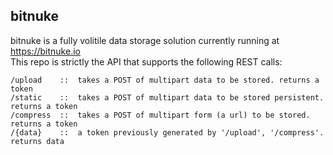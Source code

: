 bitnuke
--------

bitnuke is a fully volitile data storage solution currently running at https://bitnuke.io  
This repo is strictly the API that supports the following REST calls:  

```
/upload    ::  takes a POST of multipart data to be stored. returns a token
/static    ::  takes a POST of multipart data to be stored persistent. returns a token
/compress  ::  takes a POST of multipart form (a url) to be stored. returns a token
/{data}    ::  a token previously generated by '/upload', '/compress'. returns data
```
